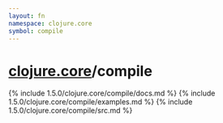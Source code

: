 ```yaml
---
layout: fn
namespace: clojure.core
symbol: compile
---
```


# [clojure.core](../)/compile

{% include 1.5.0/clojure.core/compile/docs.md %}
{% include 1.5.0/clojure.core/compile/examples.md %}
{% include 1.5.0/clojure.core/compile/src.md %}

